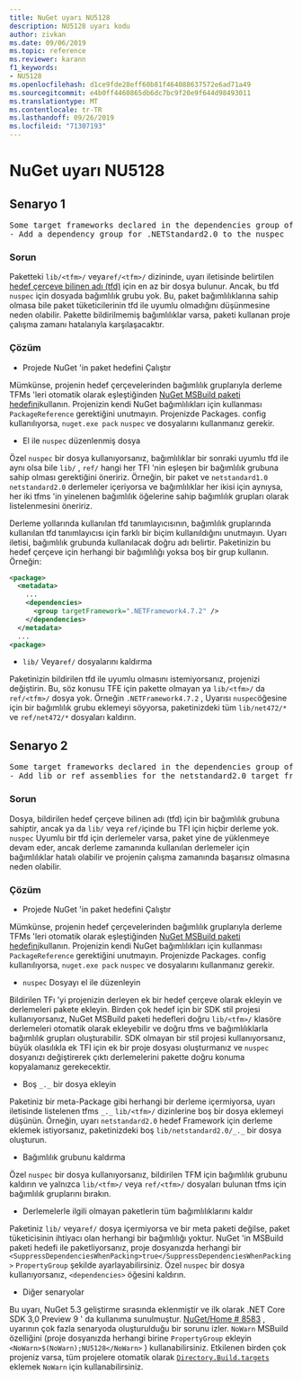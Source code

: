 ```yaml
---
title: NuGet uyarı NU5128
description: NU5128 uyarı kodu
author: zivkan
ms.date: 09/06/2019
ms.topic: reference
ms.reviewer: karann
f1_keywords:
- NU5128
ms.openlocfilehash: d1ce9fde28eff60b81f464088637572e6ad71a49
ms.sourcegitcommit: e4b0ff4460865db6dc7bc9f20e9f644d98493011
ms.translationtype: MT
ms.contentlocale: tr-TR
ms.lasthandoff: 09/26/2019
ms.locfileid: "71307193"
---
```

# <a name="nuget-warning-nu5128"></a>NuGet uyarı NU5128

## <a name="scenario-1"></a>Senaryo 1

<pre>Some target frameworks declared in the dependencies group of the nuspec and the lib/ref folder do not have exact matches in the other location. Consult the list of actions below:
- Add a dependency group for .NETStandard2.0 to the nuspec</pre>

### <a name="issue"></a>Sorun

Paketteki `lib/<tfm>/` veya`ref/<tfm>/` dizininde, uyarı iletisinde belirtilen [hedef çerçeve bilinen adı (tfd)](../target-frameworks.md) için en az bir dosya bulunur. Ancak, bu tfd `nuspec` için dosyada bağımlılık grubu yok. Bu, paket bağımlılıklarına sahip olmasa bile paket tüketicilerinin tfd ile uyumlu olmadığını düşünmesine neden olabilir. Pakette bildirilmemiş bağımlılıklar varsa, paketi kullanan proje çalışma zamanı hatalarıyla karşılaşacaktır.

### <a name="solution"></a>Çözüm

* Projede NuGet 'in paket hedefini Çalıştır

Mümkünse, projenin hedef çerçevelerinden bağımlılık gruplarıyla derleme TFMs 'leri otomatik olarak eşleştiğinden [NuGet MSBuild paketi hedefini](../msbuild-targets.md)kullanın. Projenizin kendi NuGet bağımlılıkları için kullanması `PackageReference` gerektiğini unutmayın. Projenizde Packages. config kullanılıyorsa, `nuget.exe pack` `nuspec` ve dosyalarını kullanmanız gerekir.

* El ile `nuspec` düzenlenmiş dosya

Özel `nuspec` bir dosya kullanıyorsanız, bağımlılıklar bir sonraki uyumlu tfd ile aynı olsa bile `lib/` , `ref/` hangi her TFI 'nin eşleşen bir bağımlılık grubuna sahip olması gerektiğini öneririz. Örneğin, bir paket ve `netstandard1.0` `netstandard2.0` derlemeler içeriyorsa ve bağımlılıklar her ikisi için aynıysa, her iki tfms 'in yinelenen bağımlılık öğelerine sahip bağımlılık grupları olarak listelenmesini öneririz.

Derleme yollarında kullanılan tfd tanımlayıcısının, bağımlılık gruplarında kullanılan tfd tanımlayıcısı için farklı bir biçim kullanıldığını unutmayın. Uyarı iletisi, bağımlılık grubunda kullanılacak doğru adı belirtir. Paketinizin bu hedef çerçeve için herhangi bir bağımlılığı yoksa boş bir grup kullanın. Örneğin:

```xml
<package>
  <metadata>
    ...
    <dependencies>
      <group targetFramework=".NETFramework4.7.2" />
    </dependencies>
  </metadata>
  ...
<package>
```

* `lib/` Veya`ref/` dosyalarını kaldırma

Paketinizin bildirilen tfd ile uyumlu olmasını istemiyorsanız, projenizi değiştirin. Bu, söz konusu TFE için pakette olmayan ya `lib/<tfm>/` da `ref/<tfm>/` dosya yok. Örneğin `.NETFramework4.7.2` , Uyarısı `nuspec`öğesine için bir bağımlılık grubu eklemeyi söyyorsa, paketinizdeki tüm `lib/net472/*` ve `ref/net472/*` dosyaları kaldırın.

## <a name="scenario-2"></a>Senaryo 2

<pre>Some target frameworks declared in the dependencies group of the nuspec and the lib/ref folder do not have exact matches in the other location. Consult the list of actions below:
- Add lib or ref assemblies for the netstandard2.0 target framework</pre>

### <a name="issue"></a>Sorun

Dosya, bildirilen hedef çerçeve bilinen adı (tfd) için bir bağımlılık grubuna sahiptir, ancak ya da `lib/` veya `ref/`içinde bu TFI için hiçbir derleme yok. `nuspec` Uyumlu bir tfd için derlemeler varsa, paket yine de yüklenmeye devam eder, ancak derleme zamanında kullanılan derlemeler için bağımlılıklar hatalı olabilir ve projenin çalışma zamanında başarısız olmasına neden olabilir.

### <a name="solution"></a>Çözüm

* Projede NuGet 'in paket hedefini Çalıştır

Mümkünse, projenin hedef çerçevelerinden bağımlılık gruplarıyla derleme TFMs 'leri otomatik olarak eşleştiğinden [NuGet MSBuild paketi hedefini](../msbuild-targets.md)kullanın. Projenizin kendi NuGet bağımlılıkları için kullanması `PackageReference` gerektiğini unutmayın. Projenizde Packages. config kullanılıyorsa, `nuget.exe pack` `nuspec` ve dosyalarını kullanmanız gerekir.

* `nuspec` Dosyayı el ile düzenleyin

Bildirilen TFı 'yi projenizin derleyen ek bir hedef çerçeve olarak ekleyin ve derlemeleri pakete ekleyin. Birden çok hedef için bir SDK stil projesi kullanıyorsanız, NuGet MSBuild paketi hedefleri doğru `lib/<tfm>/` klasöre derlemeleri otomatik olarak ekleyebilir ve doğru tfms ve bağımlılıklarla bağımlılık grupları oluşturabilir. SDK olmayan bir stil projesi kullanıyorsanız, büyük olasılıkla ek TFI için ek bir proje dosyası oluşturmanız ve `nuspec` dosyanızı değiştirerek çıktı derlemelerini pakette doğru konuma kopyalamanız gerekecektir.

* Boş `_._` bir dosya ekleyin

Paketiniz bir meta-Package gibi herhangi bir derleme içermiyorsa, uyarı iletisinde listelenen tfms `_._` `lib/<tfm>/` dizinlerine boş bir dosya eklemeyi düşünün. Örneğin, uyarı `netstandard2.0` hedef Framework için derleme eklemek istiyorsanız, paketinizdeki boş `lib/netstandard2.0/_._` bir dosya oluşturun.

* Bağımlılık grubunu kaldırma

Özel `nuspec` bir dosya kullanıyorsanız, bildirilen TFM için bağımlılık grubunu kaldırın ve yalnızca `lib/<tfm>/` veya `ref/<tfm>/` dosyaları bulunan tfms için bağımlılık gruplarını bırakın.

* Derlemelerle ilgili olmayan paketlerin tüm bağımlılıklarını kaldır

Paketiniz `lib/` veya`ref/` dosya içermiyorsa ve bir meta paketi değilse, paket tüketicisinin ihtiyacı olan herhangi bir bağımlılığı yoktur. NuGet 'in MSBuild paketi hedefi ile paketliyorsanız, proje dosyanızda herhangi bir `<SuppressDependenciesWhenPacking>true</SuppressDependenciesWhenPacking>` `PropertyGroup` şekilde ayarlayabilirsiniz. Özel `nuspec` bir dosya kullanıyorsanız, `<dependencies>` öğesini kaldırın.

* Diğer senaryolar

Bu uyarı, NuGet 5.3 geliştirme sırasında eklenmiştir ve ilk olarak .NET Core SDK 3,0 Preview 9 ' da kullanıma sunulmuştur. [NuGet/Home # 8583](https://github.com/nuget/home/issues/8583) , uyarının çok fazla senaryoda oluşturulduğu bir sorunu izler. `NoWarn` MSBuild özelliğini (proje dosyanızda herhangi birine `PropertyGroup` ekleyin `<NoWarn>$(NoWarn);NU5128</NoWarn>` ) kullanabilirsiniz. Etkilenen birden çok projeniz varsa, tüm projelere otomatik olarak [`Directory.Build.targets`](/visualstudio/msbuild/customize-your-build) eklemek `NoWarn` için kullanabilirsiniz.
